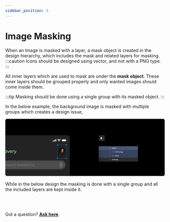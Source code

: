 ```yaml
---
sidebar_position: 5
---
```


# Image Masking

When an Image is masked with a layer, a mask object is created in the design hierarchy, which includes the mask and related layers for masking.
:::caution
Icons should be designed using vector, and not with a PNG type.
:::

All inner layers which are used to mask are under the **mask object**. These inner layers should be grouped properly and only wanted images should come inside them. 

:::tip
Masking should be done using a single group with its masked object.
:::

In the below example, the background image is masked with multiple groups which creates a design issue, 


![Example banner](./image/Image-masking.png)

While in the below design the masking is done with a single group and all the included layers are kept inside it.



<br/>
<br/>

Got a question? [**Ask here**](https://discord.com/invite/rFMnCG5MZ7).